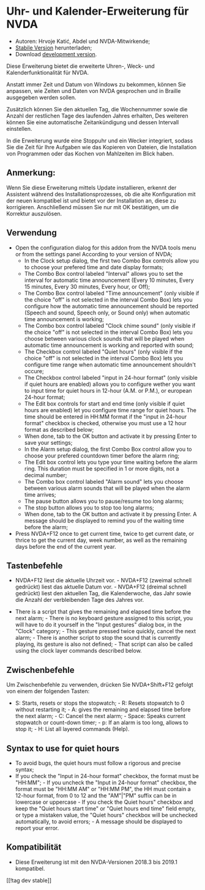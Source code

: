 # Uhr- und Kalender-Erweiterung für NVDA #

* Autoren: Hrvoje Katić, Abdel und NVDA-Mitwirkende;
* [Stabile Version][1] herunterladen;
* Download [development version][2].


Diese Erweiterung bietet die erweiterte Uhren-, Weck- und
Kalenderfunktionalität für NVDA.

Anstatt immer Zeit und Datum von Windows zu bekommen, können Sie anpassen,
wie Zeiten und Daten von NVDA gesprochen und in Braille ausgegeben werden
sollen.

Zusätzlich können Sie den aktuellen Tag, die Wochennummer sowie die Anzahl
der restlichen Tage des laufenden Jahres erhalten, Des weiteren können Sie
eine automatische Zeitankündigung und dessen Intervall einstellen.

In die Erweiterung wurde eine Stoppuhr und ein Wecker integriert, sodass Sie
die Zeit für Ihre Aufgaben  wie das Kopieren von Dateien, die Installation
von Programmen oder das Kochen von Mahlzeiten im Blick haben.

## Anmerkung:

Wenn Sie diese Erweiterung mittels Update installieren, erkennt der
Assistent während des Installationsprozesses, ob die alte Konfiguration mit
der neuen kompatibel ist und bietet vor der Installation an, diese zu
korrigieren. Anschließend müssen Sie nur  mit OK bestätigen, um die
Korrektur auszulösen.

## Verwendung

*	Open the configuration dialog for this addon from the NVDA tools menu or from the settings panel According to your version of NVDA;
	*	In the Clock setup dialog, the first two Combo Box controls allow you to choose your prefered time and date display formats;
	*	The Combo Box control labeled "Interval" allows you to set the interval for automatic time announcement (Every 10 minutes, Every 15 minutes, Every 30 minutes, Every hour, or Off);
	*	The Combo Box control labeled "Time announcement" (only visible if the choice "off" is not selected in the interval Combo Box) lets you configure how the automatic time announcement should be reported (Speech and sound, Speech only, or Sound only) when automatic time announcement is working;
	*	The Combo box control labeled "Clock chime sound" (only visible if the choice "off" is not selected in the interval Combo Box) lets you choose between various clock sounds that will be played when automatic time announcement is working and reported with sound;
	*	The Checkbox control labeled "Quiet hours" (only visible if the choice "off" is not selected in the interval Combo Box) lets you configure time range when automatic time announcement shouldn't occure;
	*	The Checkbox control labeled "input in 24-hour format" (only visible if quiet hours are enabled) allows you to configure wether you want to input time for quiet hours in 12-hour (A.M. or P.M.), or european 24-hour format;
	*	The Edit box controls for start and end time (only visible if quiet hours are enabled) let you configure time range for quiet hours. The time should be entered in HH:MM format if the "input in 24-hour format" checkbox is checked, otherwise you must use a 12 hour format as described below;
	*	When done, tab to the OK button and activate it by pressing Enter to save your settings;
	*	In the Alarm setup dialog, the first Combo Box control allow you to choose your prefered countdown timer before the alarm ring;
	*	The Edit box control lets you type your time waiting before the alarm ring. This duration must be specified in 1 or more digits, not a decimal number;
	*	The Combo box control labeled "Alarm sound" lets you choose between various alarm sounds that will be played when the alarm time arrives;
	*	The pause button allows you to pause/resume too long alarms;
	*	The stop button allows you to stop too long alarms;
	*	When done, tab to the OK button and activate it by pressing Enter. A message should be displayed to remind you of the waiting time before the alarm;
*	Press NVDA+F12 once to get current time, twice to get current date, or thrice to get the current day, week number, as well as the remaining days before the end of the current year.

## Tastenbefehle

- NVDA+F12 liest die aktuelle Uhrzeit vor. - NVDA+F12 (zweimal schnell
gedrückt) liest das aktuelle Datum vor. - NVDA+F12 (dreimal schnell
gedrückt) liest den aktuellen Tag, die Kalenderwoche, das Jahr sowie die
Anzahl der verbleibenden Tage des Jahres vor.

- There is a script that gives the remaining and elapsed time before the
next alarm; - There is no keyboard gesture assigned to this script, you will
have to do it yourself in the "Input gestures" dialog box, in the "Clock"
category; - This gesture pressed twice quickly, cancel the next alarm; -
There is another script to stop the sound that is currently playing, its
gesture is also not defined; - That script can also be called using the
clock layer commands described below.

## Zwischenbefehle

Um Zwischenbefehle zu verwenden, drücken Sie NVDA+Shift+F12 gefolgt von
einem der folgenden Tasten:

- S: Starts, resets or stops the stopwatch; - R: Resets stopwatch to 0
without restarting it; - A: gives the remaining and elapsed time before the
next alarm; - C: Cancel the next alarm; - Space: Speaks current stopwatch or
count-down timer; - p: If an alarm is too long, allows to stop it; - H: List
all layered commands (Help).

## Syntax to use for quiet hours

- To avoid bugs, the quiet hours must follow a rigorous and precise syntax;
- If you check the "Input in 24-hour format" checkbox, the format must be
"HH:MM"; - If you uncheck the "Input in 24-hour format" checkbox, the format
must be "HH:MM AM" or "HH:MM PM", the HH must contain a 12-hour format, from
0 to 12 and the "AM"|"PM" suffix can be in lowercase or uppercase - If you
check the Quiet hours" checkbox and keep the "Quiet hours start time" or
"Quiet hours end time" field empty, or type a mistaken value, the "Quiet
hours" checkbox will be unchecked automatically, to avoid errors; - A
message should be displayed to report your error.

## Kompatibilität

- Diese Erweiterung ist mit den NVDA-Versionen 2018.3 bis 2019.1 kompatibel.


[[!tag dev stable]]

[1]: https://addons.nvda-project.org/files/get.php?file=cac

[2]: https://addons.nvda-project.org/files/get.php?file=cac-dev

